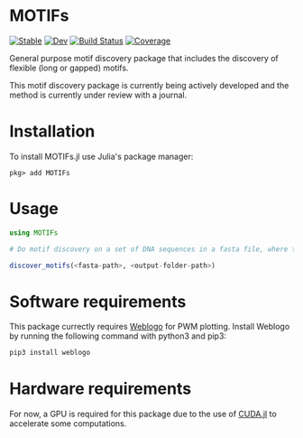 # MOTIFs

[![Stable](https://img.shields.io/badge/docs-stable-blue.svg)](https://kchu25.github.io/MOTIFs.jl/stable/)
[![Dev](https://img.shields.io/badge/docs-dev-blue.svg)](https://kchu25.github.io/MOTIFs.jl/dev/)
[![Build Status](https://github.com/kchu25/MOTIFs.jl/actions/workflows/CI.yml/badge.svg?branch=main)](https://github.com/kchu25/MOTIFs.jl/actions/workflows/CI.yml?query=branch%3Amain)
[![Coverage](https://codecov.io/gh/kchu25/MOTIFs.jl/branch/main/graph/badge.svg)](https://codecov.io/gh/kchu25/MOTIFs.jl)

General purpose motif discovery package that includes the discovery of flexible (long or gapped) motifs.

This motif discovery package is currently being actively developed and the method is currently under review with a journal.

# Installation
To install MOTIFs.jl use Julia's package manager:
```
pkg> add MOTIFs
```

# Usage
````julia
using MOTIFs

# Do motif discovery on a set of DNA sequences in a fasta file, where the `<fasta-path>` and `<output-folder-path>` are the absolute filepaths as strings.

discover_motifs(<fasta-path>, <output-folder-path>)

````

# Software requirements 
 This package currectly requires [Weblogo](http://weblogo.threeplusone.com/manual.html#download) for PWM plotting. Install Weblogo by running the following command with python3 and pip3:
 ```bash
 pip3 install weblogo
 ```

# Hardware requirements
For now, a GPU is required for this package due to the use of [CUDA.jl](https://github.com/JuliaGPU/CUDA.jl) to accelerate some computations.